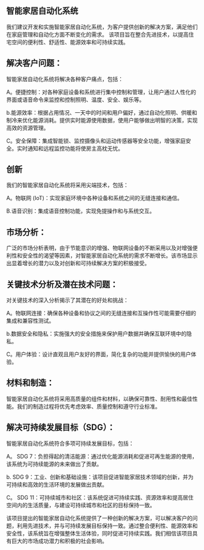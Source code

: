 ## 智能家居自动化系统
   
我们建议开发和实施智能家居自动化系统，为客户提供创新的解决方案，满足他们在家庭管理和自动化方面不断变化的需求。
该项目旨在整合先进技术，以提高住宅空间的便利性、舒适性、能源效率和可持续实践。

## 解决客户问题：

智能家居自动化系统将解决各种客户痛点，包括：

A。便捷控制：对各种家庭设备和系统进行集中控制和管理，让用户通过人性化的界面或语音命令来监控和控制照明、温度、安全、娱乐等。

b.能源效率：根据占用情况、一天中的时间和用户偏好，通过自动化照明、供暖和制冷来优化能源消耗。提供实时能源使用数据，使用户能够做出明智的决策，实现高效的资源管理。

C。安全保障：集成智能锁、监控摄像头和运动传感器等安全功能，增强家庭安全。实时通知和远程监控功能将使房主高枕无忧。

## 创新

我们的智能家居自动化系统将采用尖端技术，包括：

A。物联网 (IoT)：实现家庭环境中各种设备和系统之间的无缝连接和通信。

B.语音识别：集成语音控制功能，实现免提操作和与系统交互。

## 市场分析：

广泛的市场分析表明，由于节能意识的增强、物联网设备的不断采用以及对增强便利性和安全性的渴望等因素，对智能家居自动化系统的需求不断增长。该市场显示出显着增长的潜力以及对创新和可持续解决方案的积极接受。
## 关键技术分析及潜在技术问题：
对关键技术的深入分析揭示了其潜在的好处和挑战：

A。物联网连接：确保各种设备和协议之间的无缝连接和互操作性可能需要仔细的集成和兼容性测试。

b.数据安全和隐私：实施强大的安全措施来保护用户数据并确保互联环境中的隐私。

C。用户体验：设计直观且用户友好的界面，简化复杂的功能并提供愉快的用户体验。
## 材料和制造：

智能家居自动化系统将采用高质量的组件和材料，以确保可靠性、耐用性和最佳性能。我们的制造过程将优先考虑效率、质量控制和遵守行业标准。
## 解决可持续发展目标（SDG）：
智能家居自动化系统符合多项可持续发展目标，包括：

A。 SDG 7：负担得起的清洁能源：通过优化能源消耗和促进可再生能源的使用，该系统为可持续能源的未来做出了贡献。

b. SDG 9：工业、创新和基础设施：该项目促进智能家居技术领域的创新，并为可持续和高效的生活环境的发展做出贡献。

C。 SDG 11：可持续城市和社区：该系统促进可持续实践、资源效率和提高居住空间内的生活质量，与建设可持续城市和社区的目标保持一致。

该项目提出的智能家居自动化系统提供了一种创新的解决方案，可以解决客户的问题，利用先进技术，并与可持续发展目标保持一致。通过整合便利性、能源效率和安全性，该系统旨在增强整体生活体验，同时促进可持续实践。我们相信该项目具有巨大的市场成功潜力和积极的社会影响。

